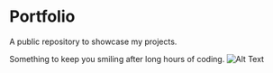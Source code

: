# Portfolio
A public repository to showcase my projects.

Something to keep you smiling after long hours of coding.
<img src="https://camo.githubusercontent.com/18efa8e1dcced745ef1526da5be18d5e4138268f/687474703a2f2f692e696d6775722e636f6d2f63786566464f592e6a70673b" alt="Alt Text" data-canonical-src="http://i.imgur.com/cxefFOY.jpg;" style="max-width:100%;">
